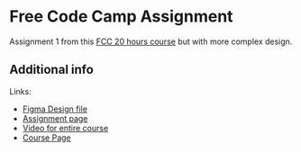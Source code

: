 # Free Code Camp Assignment

Assignment 1 from this [FCC 20 hours course](https://www.freecodecamp.org/news/learn-web-development-with-this-free-20-hour-course) but with more complex design.

## Additional info

Links:

- [Figma Design file](https://www.figma.com/file/8WCRpukK1E9lGMhDNQyA5g/Personal-Website-Design-(Community)?node-id=0%3A1&t=ZCbQdvfGj43Tfvxx-1)
- [Assignment page](https://jovian.com/learn/web-development-with-html-and-css/assignment/design-mockup-to-web-page)
- [Video for entire course](https://www.youtube.com/watch?v=dX8396ZmSPk)
- [Course Page](https://jovian.com/sydney/html-and-css-basics)